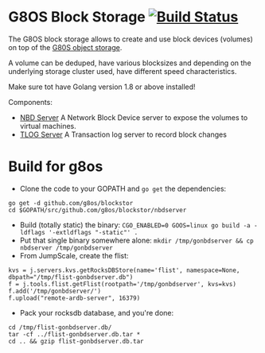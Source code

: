 # G8OS Block Storage [![Build Status](https://travis-ci.org/g8os/blockstor.svg?branch=master)](https://travis-ci.org/g8os/blockstor)

The G8OS block storage allows to create and use block devices (volumes) on top of the [G80S object storage](https://github.com/g8os/objstor).

A volume can be deduped, have various blocksizes and depending on the underlying storage cluster used, have different speed characteristics.

Make sure tot have Golang version 1.8 or above installed!

Components:
* [NBD Server](nbdserver/readme.md)
    A Network Block Device server to expose the volumes to virtual machines.
* [TLOG Server](tlogserver/readme.md)
    A Transaction log server to record block changes


# Build for g8os
- Clone the code to your GOPATH and `go get` the dependencies:
```
go get -d github.com/g8os/blockstor
cd $GOPATH/src/github.com/g8os/blockstor/nbdserver
```

- Build (totally static) the binary: `CGO_ENABLED=0 GOOS=linux go build -a -ldflags '-extldflags "-static"' .`
- Put that single binary somewhere alone: `mkdir /tmp/gonbdserver && cp nbdserver /tmp/gonbdserver`
- From JumpScale, create the flist:
```
kvs = j.servers.kvs.getRocksDBStore(name='flist', namespace=None, dbpath="/tmp/flist-gonbdserver.db")
f = j.tools.flist.getFlist(rootpath='/tmp/gonbdserver', kvs=kvs)
f.add('/tmp/gonbdserver/')
f.upload("remote-ardb-server", 16379)
```

- Pack your rocksdb database, and you're done:
```
cd /tmp/flist-gonbdserver.db/
tar -cf ../flist-gonbdserver.db.tar *
cd .. && gzip flist-gonbdserver.db.tar
```
